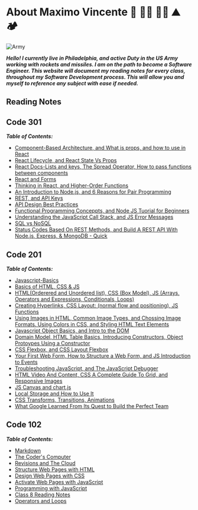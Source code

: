 # About Maximo Vincente 🚀 👨‍💻 🚣‍♂️ ⛰️ 🏕️

![Army](https://user-images.githubusercontent.com/103771906/182265368-b468a297-35e7-43de-800a-8a25b149c09a.jpg)

***Hello! I currently live in Philadelphia, and active Duty in the US Army working with rockets and missiles. I am on the path to become a Software Engineer. This website will document my reading notes for every class, throughout my Software Development process. This will allow you and myself to reference any subject with ease if needed.***

## Reading Notes

## Code 301

***Table of Contents:***

- [Component-Based Architecture, and What is props, and how to use in React](https://maximovincente.github.io/reading-notes/class-1)
- [React Lifecycle, and React State Vs Props](https://maximovincente.github.io/reading-notes/class-2)
- [React Docs-Lists and keys, The Spread Operator, How to pass functions between components](https://maximovincente.github.io/reading-notes/class-3)
- [React and Forms](https://maximovincente.github.io/reading-notes/class-4)
- [Thinking in React, and Higher-Order Functions](https://maximovincente.github.io/reading-notes/class-5)
- [An Introduction to Node.js, and 6 Reasons for Pair Programming](https://maximovincente.github.io/reading-notes/class-6)
- [REST, and API Keys](https://maximovincente.github.io/reading-notes/class-7)
- [API Design Best Practices](https://maximovincente.github.io/reading-notes/class-8)
- [Functional Programming Conceppts, and Node JS Tuorial for Beginners](https://maximovincente.github.io/reading-notes/class-9)
- [Understanding the JavaScript Call Stack, and JS Error Messages](https://maximovincente.github.io/reading-notes/class10)
- [SQL vs NoSQL](https://maximovincente.github.io/reading-notes/class11)
- [Status Codes Based On REST Methods, and Build A REST API With Node.js, Express, & MongoDB - Quick](https://maximovincente.github.io/reading-notes/class12)

## Code 201

***Table of Contents:***

- [Javascript-Basics](https://maximovincente.github.io/reading-notes/class-01)
- [Basics of HTML, CSS & JS](https://maximovincente.github.io/reading-notes/class-02)
- [HTML(Orderered and Unordered list), CSS (Box Model), JS (Arrays, Operators and Expressions, Conditionals, Loops)](https://maximovincente.github.io/reading-notes/class-03)
- [Creating Hyperlinks, CSS Layout: (normal flow and positioning), JS Functions](https://maximovincente.github.io/reading-notes/class-04)
- [Using Images in HTML, Common Image Types, and Chossing Image Formats. Using Colors in CSS, and Styling HTML Text Elements](https://maximovincente.github.io/reading-notes/class-05)
- [Javascript Object Basics, and Intro to the DOM](https://maximovincente.github.io/reading-notes/class-06)
- [Domain Model, HTML Table Basics, Introducing Constructors, Object Protoypes Using a Constructor](https://maximovincente.github.io/reading-notes/class-07)
- [CSS Flexbox, and CSS Layout Flexbox](https://maximovincente.github.io/reading-notes/class-08)
- [Your First Web Form, How to Structure a Web Form, and JS Introduction to Events](https://maximovincente.github.io/reading-notes/class-09)
- [Troubleshooting JavaScript, and The JavaScript Debugger](https://maximovincente.github.io/reading-notes/class-10)
- [HTML Video And Content, CSS A Complete Guide To Grid, and Responsive Images](https://maximovincente.github.io/reading-notes/class-11)
- [JS Canvas and chart.js](https://maximovincente.github.io/reading-notes/class-12)
- [Local Storage and How to Use It](https://maximovincente.github.io/reading-notes/class-13)
- [CSS Transforms, Transitions, Animations](https://maximovincente.github.io/reading-notes/class-14a)
- [What Google Learned From Its Quest to Build the Perfect Team](https://maximovincente.github.io/reading-notes/class-14b)

## Code 102

***Table of Contents:***

- [Markdown](https://maximovincente.github.io/reading-notes/Markdown)
- [The Coder's Computer](https://maximovincente.github.io/reading-notes/class2)
- [Revisions and The Cloud](https://maximovincente.github.io/reading-notes/class3)
- [Structure Web Pages with HTML](https://maximovincente.github.io/reading-notes/class4)
- [Design Web Pages with CSS](https://maximovincente.github.io/reading-notes/class5)
- [Activate Web Pages with JavaScript](https://maximovincente.github.io/reading-notes/class6)
- [Programming with JavaScript](https://maximovincente.github.io/reading-notes/class7)
- [Class 8 Reading Notes](https://maximovincente.github.io/reading-notes/class8)
- [Operators and Loops](https://github.com/MaximoVincente/)
